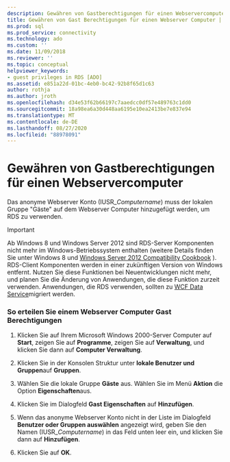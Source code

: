 ```yaml
---
description: Gewähren von Gastberechtigungen für einen Webservercomputer
title: Gewähren von Gast Berechtigungen für einen Webserver Computer | Microsoft-Dokumentation
ms.prod: sql
ms.prod_service: connectivity
ms.technology: ado
ms.custom: ''
ms.date: 11/09/2018
ms.reviewer: ''
ms.topic: conceptual
helpviewer_keywords:
- guest privileges in RDS [ADO]
ms.assetid: e851a22d-01bc-4eb0-bc42-92b8f65d1c63
author: rothja
ms.author: jroth
ms.openlocfilehash: d34e53f62b66197c7aaedcc0df57e489763c1dd0
ms.sourcegitcommit: 18a98ea6a30d448aa6195e10ea2413be7e837e94
ms.translationtype: MT
ms.contentlocale: de-DE
ms.lasthandoff: 08/27/2020
ms.locfileid: "88978091"
---
```

# <a name="granting-guest-privileges-to-a-web-server-computer"></a>Gewähren von Gastberechtigungen für einen Webservercomputer
Das anonyme Webserver Konto (IUSR_*Computername*) muss der lokalen Gruppe "Gäste" auf dem Webserver Computer hinzugefügt werden, um RDS zu verwenden.  
  
> [!IMPORTANT]
>  Ab Windows 8 und Windows Server 2012 sind RDS-Server Komponenten nicht mehr im Windows-Betriebssystem enthalten (weitere Details finden Sie unter Windows 8 und [Windows Server 2012 Compatibility Cookbook](https://www.microsoft.com/download/details.aspx?id=27416) ). RDS-Client Komponenten werden in einer zukünftigen Version von Windows entfernt. Nutzen Sie diese Funktionen bei Neuentwicklungen nicht mehr, und planen Sie die Änderung von Anwendungen, die diese Funktion zurzeit verwenden. Anwendungen, die RDS verwenden, sollten zu [WCF Data Service](https://go.microsoft.com/fwlink/?LinkId=199565)migriert werden.  
  
### <a name="to-grant-guest-privileges-to-a-web-server-computer"></a>So erteilen Sie einem Webserver Computer Gast Berechtigungen  
  
1.  Klicken Sie auf Ihrem Microsoft Windows 2000-Server Computer auf **Start**, zeigen Sie auf **Programme**, zeigen Sie auf **Verwaltung**, und klicken Sie dann auf **Computer Verwaltung**.  
  
2.  Klicken Sie in der Konsolen Struktur unter **lokale Benutzer und Gruppen**auf **Gruppen**.  
  
3.  Wählen Sie die lokale Gruppe **Gäste** aus. Wählen Sie im Menü **Aktion** die Option **Eigenschaften**aus.  
  
4.  Klicken Sie im Dialogfeld **Gast Eigenschaften** auf **Hinzufügen**.  
  
5.  Wenn das anonyme Webserver Konto nicht in der Liste im Dialogfeld **Benutzer oder Gruppen auswählen** angezeigt wird, geben Sie den Namen (IUSR_*Computername*) in das Feld unten leer ein, und klicken Sie dann auf **Hinzufügen**.  
  
6.  Klicken Sie auf **OK**.



